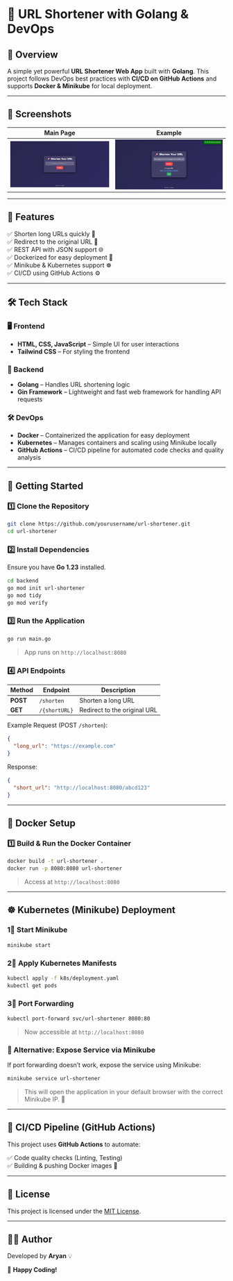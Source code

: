 # 🚀 URL Shortener with Golang & DevOps

## 🌟 Overview
A simple yet powerful **URL Shortener Web App** built with **Golang**. This project follows DevOps best practices with **CI/CD on GitHub Actions** and supports **Docker & Minikube** for local deployment.

---

## 📸 Screenshots

| Main Page | Example |
|-----------|-----------|
| ![Home](assests/BeforeShorten.png) | ![Example](assests/AfterShorten.png) |

---

## 🎯 Features
✅ Shorten long URLs quickly 🔗  
✅ Redirect to the original URL 🚀  
✅ REST API with JSON support 🌐  
✅ Dockerized for easy deployment 🐳  
✅ Minikube & Kubernetes support ☸️  
✅ CI/CD using GitHub Actions ⚙️  

---

## 🛠️ Tech Stack
### 🖥️ Frontend  
- **HTML, CSS, JavaScript** – Simple UI for user interactions  
- **Tailwind CSS** – For styling the frontend  

### 🔗 Backend  
- **Golang** – Handles URL shortening logic  
- **Gin Framework** – Lightweight and fast web framework for handling API requests  

### 🛠️ DevOps  
- **Docker** – Containerized the application for easy deployment  
- **Kubernetes** – Manages containers and scaling using Minikube locally  
- **GitHub Actions** – CI/CD pipeline for automated code checks and quality analysis  


---

## 🚀 Getting Started

### 1️⃣ Clone the Repository
```sh
git clone https://github.com/yourusername/url-shortener.git
cd url-shortener
```

### 2️⃣ Install Dependencies
Ensure you have **Go 1.23** installed.
```sh
cd backend
go mod init url-shortener
go mod tidy
go mod verify
```

### 3️⃣ Run the Application
```sh
go run main.go
```
> App runs on `http://localhost:8080`

### 4️⃣ API Endpoints
| Method | Endpoint | Description |
|--------|---------|-------------|
| **POST** | `/shorten` | Shorten a long URL |
| **GET** | `/{shortURL}` | Redirect to the original URL |

Example Request (POST `/shorten`):
```json
{
  "long_url": "https://example.com"
}
```
Response:
```json
{
  "short_url": "http://localhost:8080/abcd123"
}
```

---

## 🐳 Docker Setup

### 1️⃣ Build & Run the Docker Container
```sh
docker build -t url-shortener .
docker run -p 8080:8080 url-shortener
```
> Access at `http://localhost:8080`

---

## ☸️ Kubernetes (Minikube) Deployment

### 1⃣ Start Minikube
```sh
minikube start
```

### 2⃣ Apply Kubernetes Manifests
```sh
kubectl apply -f k8s/deployment.yaml
kubectl get pods
```

### 3⃣ Port Forwarding
```sh
kubectl port-forward svc/url-shortener 8080:80
```
> Now accessible at `http://localhost:8080`  

### 🔄 Alternative: Expose Service via Minikube
If port forwarding doesn’t work, expose the service using Minikube:  
```sh
minikube service url-shortener
```
> This will open the application in your default browser with the correct Minikube IP. 🎯

---

## 🔄 CI/CD Pipeline (GitHub Actions)
This project uses **GitHub Actions** to automate:

✅ Code quality checks (Linting, Testing)  
✅ Building & pushing Docker images 🐳  

---

## 📜 License
This project is licensed under the [MIT License](LICENSE).

---

## 👨‍💻 Author
Developed by **Aryan** 💡

🚀 **Happy Coding!**
